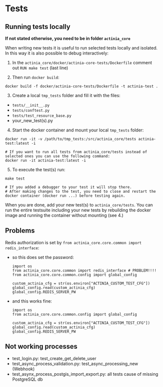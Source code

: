 # Tests



## Running tests locally

__If not stated otherwise, you need to be in folder `actinia_core`__

When writing new tests it is useful to run selected tests locally and isolated. In this way it is also possible to debug interactively:

1. In the `actinia_core/docker/actinia-core-tests/Dockerfile` comment out `RUN make test` (last line)

2. Then run `docker build`:
```
docker build -f docker/actinia-core-tests/Dockerfile -t actinia-test .
```
3. Create a local `tmp_tests` folder and fill it with the files:

- `tests/__init__.py`
- `tests/conftest.py`
- `tests/test_resource_base.py`
- your_new_test(s).py


4. Start the docker container and mount your local `tmp_tests` folder:

```
docker run -it -v /path/to/tmp_tests:/src/actinia_core/tests actinia-test:latest -i

# If you want to run all tests from actinia_core/tests instead of selected ones you can use the following command:
docker run -it actinia-test:latest -i

```

5. To execute the test(s) run:

```
make test

# If you added a debugger to your test it will stop there.
# After making changes to the test, you need to close and restart the docker container (docker run ...) before testing again.
```

When you are done, add your new test(s) to `actinia_core/tests`. You can run the entire testsuite including your new tests by rebuilding the docker image and running the container without mounting (see 4.)


## Problems
Redis authorization is set by `from actinia_core.core.common import redis_interface`:
  * so this does set the password:
    ```
    import os
    from actinia_core.core.common import redis_interface # PROBLEM!!!!
    from actinia_core.core.common.config import global_config

    custom_actinia_cfg = str(os.environ["ACTINIA_CUSTOM_TEST_CFG"])
    global_config.read(custom_actinia_cfg)
    global_config.REDIS_SERVER_PW
    ```
  * and this works fine:
    ```
    import os
    from actinia_core.core.common.config import global_config

    custom_actinia_cfg = str(os.environ["ACTINIA_CUSTOM_TEST_CFG"])
    global_config.read(custom_actinia_cfg)
    global_config.REDIS_SERVER_PW
    ```

## Not working processes
* test_login.py: test_create_get_delete_user
* test_async_process_validation.py: test_async_processing_new (Webhook)
* test_asynx_process_postgis_import_export.py: all tests cause of missing PostgreSQL db
